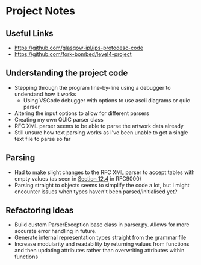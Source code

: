 # Project Notes

## Useful Links
- https://github.com/glasgow-ipl/ips-protodesc-code
- https://github.com/fork-bombed/level4-project

## Understanding the project code
- Stepping through the program line-by-line using a debugger to understand how it works
  - Using VSCode debugger with options to use ascii diagrams or quic parser
- Altering the input options to allow for different parsers
- Creating my own QUIC parser class
- RFC XML parser seems to be able to parse the artwork data already
- Still unsure how text parsing works as I've been unable to get a single text file to parse so far

## Parsing
- Had to make slight changes to the RFC XML parser to accept tables with empty values (as seen in [Section 12.4](https://datatracker.ietf.org/doc/html/rfc9000#section-12.4) in RFC9000)
- Parsing straight to objects seems to simplify the code a lot, but I might encounter issues when types haven't been parsed/initialised yet?


## Refactoring Ideas
- Build custom ParserException base class in parser.py. Allows for more accurate error handling in future.
- Generate internal representation types straight from the grammar file
- Increase modularity and readability by returning values from functions and then updating attributes rather than overwriting attributes within functions